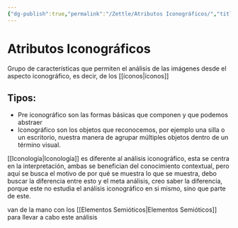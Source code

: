 ```yaml
---
{"dg-publish":true,"permalink":"/Zettle/Atributos Iconográficos/","title":"Atributos Iconográficos","created":"Monday, 2023-04-24, 4:24:36 pm","updated":"2023-09-25T12:37"}
---
```



# Atributos Iconográficos

Grupo de características que permiten el análisis de las imágenes desde el aspecto iconográfico, es decir, de los [[íconos\|íconos]]

## Tipos:

- Pre iconográfico son las formas básicas que componen y que podemos abstraer
- Iconográfico son los objetos que reconocemos, por ejemplo una silla o un escritorio, nuestra manera de agrupar múltiples objetos dentro de un término visual.

[[Iconología\|Iconología]] es diferente al análisis iconográfico, esta se centra en la interpretación, ambas se benefician del conocimiento contextual, pero aquí se busca el motivo de por qué se muestra lo que se muestra, debo buscar la diferencia entre esto y el meta análisis, creo saber la diferencia, porque este no estudia el análisis iconográfico en si mismo, sino que parte de este.

van de la mano con los [[Elementos Semióticos\|Elementos Semióticos]] para llevar a cabo este análisis

